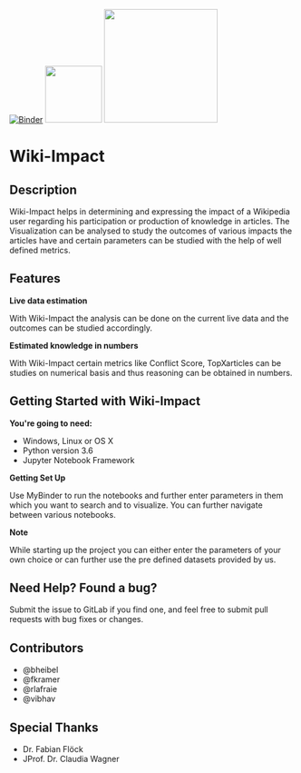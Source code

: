 [![Binder](https://notebooks.gesis.org/binder/badge_logo.svg)](https://notebooks.gesis.org/binder/v2/gh/gesiscss/wikiwho_demo/master?urlpath=%2Fapps%2F1.%20General%20Metadata%20of%20a%20Wikipedia%20Article.ipynb)
<img src="https://user-images.githubusercontent.com/35532045/36342863-ba470006-1404-11e8-9f9f-d1249e4a0b37.png" width="100">
<img src="https://user-images.githubusercontent.com/35532045/35407485-6c779c5a-020c-11e8-9060-5c35e09a0124.png" width="200">

# Wiki-Impact

## Description

Wiki-Impact helps in determining and expressing the impact of a Wikipedia user regarding his participation or production of knowledge in articles. The Visualization can be analysed to study the outcomes of various impacts the articles have and certain parameters can be studied with the help of well defined metrics. 

## Features

**Live data estimation**

With Wiki-Impact the analysis can be done on the current live data and the outcomes can be studied accordingly. 

**Estimated knowledge in numbers**

With Wiki-Impact certain metrics like Conflict Score, TopXarticles can be studies on numerical basis and thus reasoning can be obtained in numbers.


## Getting Started with Wiki-Impact

**You're going to need:**

*  Windows, Linux or OS X
*  Python version 3.6
*  Jupyter Notebook Framework

**Getting Set Up**

Use MyBinder to run the notebooks and further enter parameters in them which you want to search and to visualize. You can further navigate between various notebooks.

**Note**

While starting up the project you can either enter the parameters of your own choice or can further use the pre defined datasets provided by us.

## Need Help? Found a bug?

Submit the issue to GitLab if you find one, and feel free to submit pull requests with bug fixes or changes.

## Contributors

*  @bheibel 
*  @fkramer 
*  @rlafraie 
*  @vibhav 

## Special Thanks

*  Dr. Fabian Flöck
*  JProf. Dr. Claudia Wagner
